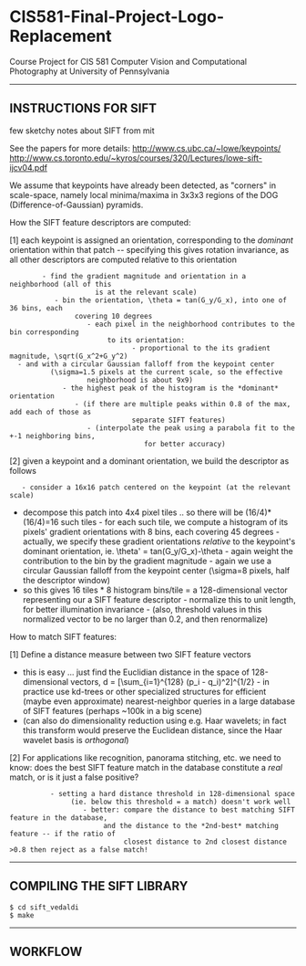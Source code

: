CIS581-Final-Project-Logo-Replacement
=====================================

Course Project for CIS 581 Computer Vision and Computational Photography at University of Pennsylvania

---
INSTRUCTIONS FOR SIFT
---

few sketchy notes about SIFT from mit

See the papers for more details:
http://www.cs.ubc.ca/~lowe/keypoints/
 http://www.cs.toronto.edu/~kyros/courses/320/Lectures/lowe-sift-ijcv04.pdf

 We assume that keypoints have already been detected, as "corners" in scale-space, namely local minima/maxima in 3x3x3 regions of the DOG 
 (Difference-of-Gaussian) pyramids.

 How the SIFT feature descriptors are computed:

 [1] each keypoint is assigned an orientation, corresponding to the *dominant* 
     orientation within that patch -- specifying this gives rotation invariance, 
         as all other descriptors are computed relative to this orientation

            - find the gradient magnitude and orientation in a neighborhood (all of this 
                         is at the relevant scale)
               - bin the orientation, \theta = tan(G_y/G_x), into one of 36 bins, each 
                    covering 10 degrees 
                       - each pixel in the neighborhood contributes to the bin corresponding 
                            to its orientation:
                                  - proportional to the its gradient magnitude, \sqrt(G_x^2+G_y^2)
      - and with a circular Gaussian falloff from the keypoint center 
              (\sigma=1.5 pixels at the current scale, so the effective 
                       neighborhood is about 9x9)
                 - the highest peak of the histogram is the *dominant* orientation
                    - (if there are multiple peaks within 0.8 of the max, add each of those as 
                                  separate SIFT features)
                       - (interpolate the peak using a parabola fit to the +-1 neighboring bins, 
                                     for better accuracy)

[2] given a keypoint and a dominant orientation, we build the descriptor
    as follows

       - consider a 16x16 patch centered on the keypoint (at the relevant scale)
   - decompose this patch into 4x4 pixel tiles .. so there will be 
        (16/4)*(16/4)=16 such tiles
           - for each such tile, we compute a histogram of its pixels' gradient 
                orientations with 8 bins, each covering 45 degrees
                      - actually, we specify these gradient orientations *relative* to the 
                              keypoint's dominant orientation, ie. \theta' = tan(G_y/G_x)-\theta
                                    - again weight the contribution to the bin by the gradient magnitude
                                          - again we use a circular Gaussian falloff from the keypoint center 
                                                  (\sigma=8 pixels, half the descriptor window)
   - so this gives 16 tiles * 8 histogram bins/tile = a 128-dimensional vector 
        representing our a SIFT feature descriptor
           - normalize this to unit length, for better illumination invariance
              - (also, threshold values in this normalized vector to be no larger than 0.2, 
                            and then renormalize)

How to match SIFT features:

[1] Define a distance measure between two SIFT feature vectors
   - this is easy ... just find the Euclidian distance in the space of 
        128-dimensional vectors, d = [\sum_{i=1}^{128} (p_i - q_i)^2]^{1/2}
           - in practice use kd-trees or other specialized structures for efficient 
                (maybe even approximate) nearest-neighbor queries in a large database of 
                     SIFT features (perhaps ~100k in a big scene)
   - (can also do dimensionality reduction using e.g. Haar wavelets; in fact 
                 this transform would preserve the Euclidean distance, since the Haar 
                       wavelet basis is *orthogonal*)

   [2] For applications like recognition, panorama stitching, etc. we need 
       to know: does the best SIFT feature match in the database constitute a 
           *real* match, or is it just a false positive?

              - setting a hard distance threshold in 128-dimensional space 
                   (ie. below this threshold = a match) doesn't work well
                      - better: compare the distance to best matching SIFT feature in the database, 
                           and the distance to the *2nd-best* matching feature -- if the ratio of 
                                closest distance to 2nd closest distance >0.8 then reject as a false match!
---
COMPILING THE SIFT LIBRARY
---
```
$ cd sift_vedaldi
$ make
```
---
WORKFLOW
---

